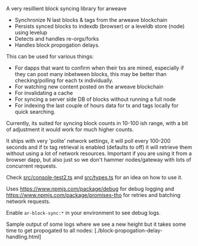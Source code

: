 

A very resillient block syncing library for arweave 

- Synchronize N last blocks & tags from the arweave blockchain
- Persists synced blocks to indexdb (browser) or a leveldb store (node) using levelup
- Detects and handles re-orgs/forks 
- Handles block propogation delays. 


This can be used for various things: 

- For dapps that want to confirm when their txs are mined, especially if they can post many inbetween
  blocks, this may be better than checking/polling for each tx individually.
- For watching new content posted on the arweave blockchain
- For invalidating a cache 
- For syncing a server side DB of blocks without running a full node 
- For indexing the last couple of hours data for tx and tags locally for quick searching. 

Currently, its suited for syncing block counts in 10-100 ish range, with a bit of adjustment
it would work for much higher counts. 

It ships with very 'polite' network settings, it will poll every 100-200 seconds and if tx tag retrieval is
enabled (defaults to off) it will retrieve them without using a lot of network resources. Important if you are
using it from a browser dapp, but also just so we don't hammer nodes/gateway with lots of concurrent requests.


Check [src/console-test2.ts](src/console-test2.ts) and [src/types.ts](src/types.ts) for an idea on how to use it.

Uses https://www.npmjs.com/package/debug for debug logging and https://www.npmjs.com/package/promises-tho 
for retries and batching network requests. 

Enable `ar-block-sync:*` in your environment to see debug logs. 

Sample output of some logs where we see a new height but it takes some time to get propogated to all nodes: [./block-propogation-delay-handling.html] 


